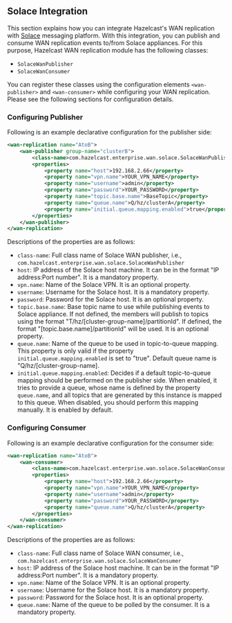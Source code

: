 
## Solace Integration

This section explains how you can integrate Hazelcast's WAN replication with [Solace](http://www.solacesystems.com/) messaging platform. With this integration, you can publish and consume WAN replication events to/from Solace appliances. For this purpose, Hazelcast WAN replication module has the following classes:

- `SolaceWanPublisher`
- `SolaceWanConsumer`

You can register these classes using the configuration elements `<wan-publisher>` and `<wan-consumer>` while configuring your WAN replication. Please see the following sections for configuration details.

### Configuring Publisher

Following is an example declarative configuration for the publisher side:

```xml
<wan-replication name="AtoB">
    <wan-publisher group-name="clusterB">
        <class-name>com.hazelcast.enterprise.wan.solace.SolaceWanPublisher</class-name>
        <properties>
			<property name="host">192.168.2.66</property>
			<property name="vpn.name">YOUR_VPN_NAME</property>
			<property name="username">admin</property>
			<property name="password">YOUR_PASSWORD</property>
			<property name="topic.base.name">BaseTopic</property>
			<property name="queue.name">Q/hz/clusterA</property>
			<property name="initial.queue.mapping.enabled">true</property>
		</properties>
    </wan-publisher>
</wan-replication>
```

Descriptions of the properties are as follows:

- `class-name`: Full class name of Solace WAN publisher, i.e., `com.hazelcast.enterprise.wan.solace.SolaceWanPublisher`
- `host`: IP address of the Solace host machine. It can be in the format "IP address:Port number". It is a mandatory property.
- `vpn.name`: Name of the Solace VPN. It is an optional property.
- `username`: Username for the Solace host. It is a mandatory property.
- `password`: Password for the Solace host. It is an optional property.
- `topic.base.name`: Base topic name to use while publishing events to Solace appliance. If not defined, the members will publish to topics using the format "T/hz/[cluster-group-name]/partitionId". If defined, the format "[topic.base.name]/partitionId" will be used. It is an optional property.
- `queue.name`: Name of the queue to be used in topic-to-queue mapping. This property is only valid if the property `initial.queue.mapping.enabled` is set to "true". Default queue name is "Q/hz/[cluster-group-name].
- `initial.queue.mapping.enabled`: Decides if a default topic-to-queue mapping should be performed on the publisher side. When enabled, it tries to provide a queue, whose name is defined by the property `queue.name`, and all topics that are generated by this instance is mapped to this queue. When disabled, you should perform this mapping manually. It is enabled by default.



### Configuring Consumer

Following is an example declarative configuration for the consumer side:

```xml
<wan-replication name="AtoB">
    <wan-consumer>
        <class-name>com.hazelcast.enterprise.wan.solace.SolaceWanConsumer</class-name>
        <properties>
			<property name="host">192.168.2.66</property>
			<property name="vpn.name">YOUR_VPN_NAME</property>
			<property name="username">admin</property>
			<property name="password">YOUR_PASSWORD</property>
			<property name="queue.name">Q/hz/clusterA</property>
		</properties>
    </wan-consumer>
</wan-replication>
```

Descriptions of the properties are as follows:

- `class-name`: Full class name of Solace WAN consumer, i.e., `com.hazelcast.enterprise.wan.solace.SolaceWanConsumer`
- `host`: IP address of the Solace host machine. It can be in the format "IP address:Port number". It is a mandatory property.
- `vpn.name`: Name of the Solace VPN. It is an optional property.
- `username`: Username for the Solace host. It is a mandatory property.
- `password`: Password for the Solace host. It is an optional property.
- `queue.name`: Name of the queue to be polled by the consumer. It is a mandatory property.
